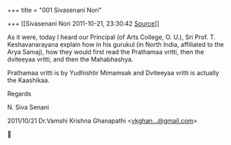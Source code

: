 +++
title = "001 Sivasenani Nori"

+++
[[Sivasenani Nori	2011-10-21, 23:30:42 [Source](https://groups.google.com/g/bvparishat/c/ycHyv6RCvB8)]]



As it were, today I heard our Principal (of Arts College, O. U.), Sri Prof. T. Keshavanarayana explain how in his gurukul (in North India, affiliated to the Arya Samaj), how they would first read the Prathamaa vritti, then the dviteeyaa vritti, and then the Mahabhashya.

  

Prathamaa vritti is by Yudhishtir Mimamsak and Dviteeyaa vritti is actually the Kaashikaa. 

  

Regards

N. Siva Senani

  

  
  

2011/10/21 Dr.Vamshi Krishna Ghanapathi \<[vkghan...@gmail.com]()\>



